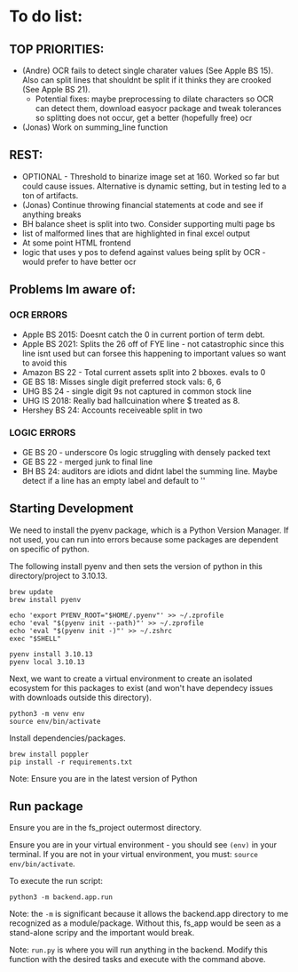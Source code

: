 # To do list:
## TOP PRIORITIES:
- (Andre) OCR fails to detect single charater values (See Apple BS 15). Also can split lines that shouldnt be split if it thinks they are crooked (See Apple BS 21). 
    - Potential fixes: maybe preprocessing to dilate characters so OCR can detect them, download easyocr package and tweak tolerances so splitting does not occur, get a better (hopefully free) ocr
- (Jonas) Work on summing_line function

## REST:
- OPTIONAL - Threshold to binarize image set at 160. Worked so far but could cause issues. Alternative is dynamic setting, but in testing led to a ton of artifacts. 
- (Jonas) Continue throwing financial statements at code and see if anything breaks
- BH balance sheet is split into two. Consider supporting multi page bs
- list of malformed lines that are highlighted in final excel output
- At some point HTML frontend 
- logic that uses y pos to defend against values being split by OCR - would prefer to have better ocr

## Problems Im aware of:
### OCR ERRORS
- Apple BS 2015: Doesnt catch the 0 in current portion of term debt.
- Apple BS 2021: Splits the 26 off of FYE line - not catastrophic since this line isnt used but can forsee this happening to important values so want to avoid this
- Amazon BS 22 - Total current assets split into 2 bboxes. evals to 0 
- GE BS  18: Misses single digit preferred stock vals: 6, 6
- UHG BS 24 - single digit 9s not captured in common stock line
- UHG IS 2018: Really bad hallcuination where $ treated as 8.
- Hershey BS 24: Accounts receiveable split in two
### LOGIC ERRORS
- GE BS 20 - underscore 0s logic struggling with densely packed text
- GE BS 22 - merged junk to final line
- BH BS 24: auditors are idiots and didnt label the summing line. Maybe detect if a line has an empty label and default to ''

## Starting Development

We need to install the pyenv package, which is a Python Version Manager. If not used, you can run into errors because some packages are dependent on specific of python.

The following install pyenv and then sets the version of python in this directory/project to 3.10.13. 
```
brew update
brew install pyenv

echo 'export PYENV_ROOT="$HOME/.pyenv"' >> ~/.zprofile
echo 'eval "$(pyenv init --path)"' >> ~/.zprofile
echo 'eval "$(pyenv init -)"' >> ~/.zshrc
exec "$SHELL"

pyenv install 3.10.13
pyenv local 3.10.13
```

Next, we want to create a virtual environment to create an isolated ecosystem for this packages to exist (and won't have dependecy issues with downloads outside this directory).

```
python3 -m venv env
source env/bin/activate
```

Install dependencies/packages.
```
brew install poppler
pip install -r requirements.txt
```
Note: Ensure you are in the latest version of Python

## Run package
Ensure you are in the fs_project outermost directory.

Ensure you are in your virtual environment - you should see `(env)` in your terminal. If you are not in your virtual environment, you must: `source env/bin/activate`.

To execute the run script:
```
python3 -m backend.app.run
```
Note: the `-m` is significant because it allows the backend.app directory to me recognized as a module/package. Without this, fs_app would be seen as a stand-alone scripy and the important would break. 

Note: `run.py` is where you will run anything in the backend. Modify this function with the desired tasks and execute with the command above. 
